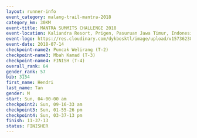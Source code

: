 ```yaml
---
layout: runner-info 
event_category: malang-trail-mantra-2018 
category_km: 30KM 
event-title: MANTRA SUMMITS CHALLENGE 2018 
event-location: Kaliandra Resort, Prigen, Pasuruan Jawa Timur, Indonesia 
event-logo: https://res.cloudinary.com/dykbosktl/image/upload/v1573623800/Logo/mantra-hiam_fujkqd.png 
event-date: 2018-07-14 
checkpoint-name2: Puncak Welirang (T-2) 
checkpoint-name3: Mbah Kamad (T-3) 
checkpoint-name4: FINISH (T-4) 
overall_rank: 64
gender_rank: 57
bib: 3154
first_name: Hendri
last_name: Tan
gender: M
start: Sun, 04-00-00 am
checkpoint2: Sun, 09-16-33 am
checkpoint3: Sun, 01-55-26 pm
checkpoint4: Sun, 03-37-13 pm
finish: 11-37-13
status: FINISHER
---
```

